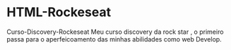 # HTML-Rockeseat
 Curso-Discovery-Rockeseat
Meu curso discovery da rock star , o primeiro passa para o aperfeicoamento das minhas abilidades como web Develop.
